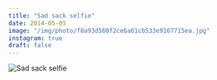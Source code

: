 ```yaml
---
title: "Sad sack selfie"
date: 2014-05-05
image: "/img/photo/f8a93d560f2ce6a61cb533e9167715ea.jpg"
instagram: true
draft: false
---
```


![Sad sack selfie](/img/photo/f8a93d560f2ce6a61cb533e9167715ea.jpg)

